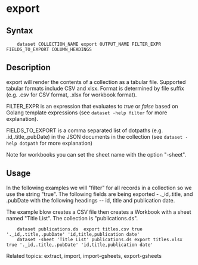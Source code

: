 
# export

## Syntax

```
    dataset COLLECTION_NAME export OUTPUT_NAME FILTER_EXPR FIELDS_TO_EXPORT COLUMN_HEADINGS
```

## Description

export will render the contents of a collection as a tabular file. Supported tabular formats include
CSV and xlsx. Format is determined by file suffix (e.g. .csv for CSV format, .xlsx for
workbook format).

FILTER_EXPR is an expression that evaluates to _true_ or _false_ based on Golang template expressions
(see `dataset -help filter` for more explanation).

FIELDS_TO_EXPORT is a comma separated list of dotpaths (e.g. .id,.title,.pubDate) in the JSON documents
in the collection (see `dataset -help dotpath` for more explanation)

Note for workbooks you can set the sheet name with the option "-sheet".

## Usage

In the following examples we will "filter" for all records in a collection so we use the string "true". 
The following fields are being exported - ._id,.title, and .pubDate with the following headings --
id, title and publication date. 

The example blow creates a CSV file then creates a Workbook with a sheet named "Title List". The
collection is "publications.ds".

```shell
	dataset publications.ds  export titles.csv true '._id,.title,.pubDate' 'id,title,publication date'
	dataset -sheet 'Title List' publications.ds export titles.xlsx true '._id,.title,.pubDate' 'id,title,publication date'
```

Related topics: extract, import, import-gsheets, export-gsheets

